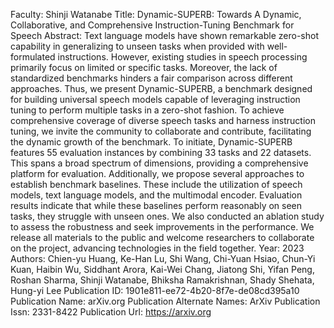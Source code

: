 Faculty: Shinji Watanabe
Title: Dynamic-SUPERB: Towards A Dynamic, Collaborative, and Comprehensive Instruction-Tuning Benchmark for Speech
Abstract: Text language models have shown remarkable zero-shot capability in generalizing to unseen tasks when provided with well-formulated instructions. However, existing studies in speech processing primarily focus on limited or specific tasks. Moreover, the lack of standardized benchmarks hinders a fair comparison across different approaches. Thus, we present Dynamic-SUPERB, a benchmark designed for building universal speech models capable of leveraging instruction tuning to perform multiple tasks in a zero-shot fashion. To achieve comprehensive coverage of diverse speech tasks and harness instruction tuning, we invite the community to collaborate and contribute, facilitating the dynamic growth of the benchmark. To initiate, Dynamic-SUPERB features 55 evaluation instances by combining 33 tasks and 22 datasets. This spans a broad spectrum of dimensions, providing a comprehensive platform for evaluation. Additionally, we propose several approaches to establish benchmark baselines. These include the utilization of speech models, text language models, and the multimodal encoder. Evaluation results indicate that while these baselines perform reasonably on seen tasks, they struggle with unseen ones. We also conducted an ablation study to assess the robustness and seek improvements in the performance. We release all materials to the public and welcome researchers to collaborate on the project, advancing technologies in the field together.
Year: 2023
Authors: Chien-yu Huang, Ke-Han Lu, Shi Wang, Chi-Yuan Hsiao, Chun-Yi Kuan, Haibin Wu, Siddhant Arora, Kai-Wei Chang, Jiatong Shi, Yifan Peng, Roshan Sharma, Shinji Watanabe, Bhiksha Ramakrishnan, Shady Shehata, Hung-yi Lee
Publication ID: 1901e811-ee72-4b20-8f7e-de08cd395a10
Publication Name: arXiv.org
Publication Alternate Names: ArXiv
Publication Issn: 2331-8422
Publication Url: https://arxiv.org
